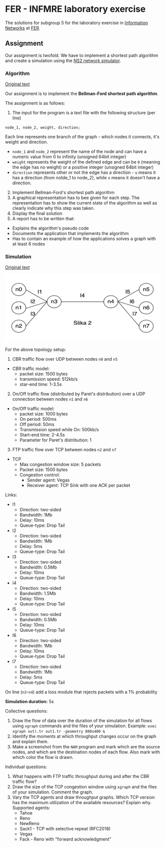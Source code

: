 # FER - INFMRE laboratory exercise

The solutions for subgroup 5 for the laboratory exercise in
[Information Networks](https://www.fer.unizg.hr/en/course/infnet) at
[FER](https://www.fer.unizg.hr/en).

## Assignment

Our assignment is twofold. We have to implement a shortest path algorithm and
create a simulation using the
[NS2 network simulator](https://www.isi.edu/nsnam/ns/).

### Algorithm

[Original text](./algorithm_assignment_text.pdf)

Our assignment is to implement the **Bellman-Ford shortest path algorithm**.

The assignment is as follows:

1. The input for the program is a text file with the following structure
  (per line)

  ```text
  node_1, node_2, weight, direction;
  ```
  Each line represents one branch of the graph - which nodes it connects, it's
  weight and direction.

  * `node_1` and `node_2` represent the name of the node and can have a numeric
  value from 0 to infinity (unsigned 64bit integer)
  * `weight` represents the weight of the defined edge and can be `0` (meaning
  the edge has no weight) or a positive integer (unsigned 64bit integer)
  * `direction` represents other or not the edge has a direction - `u` means it
  has a direction (from notde_1 to node_2), while `n` means it doesn't have a
  direction.
2. Implement Bellman-Ford's shortest path algorithm
3. A graphical representation has to bee given for each step. The representation
  has to show the current state of the algorithm as well as clearly indicate why
  this step was taken.
4. Display the final solution
5. A report has to be written that:
  * Explains the algorithm's pseudo code
  * Documents the application that implements the algorithm
  * Has to contain an example of how the applications solves a graph with at
  least 6 nodes

### Simulation

[Original text](./simulation_assignment_text.pdf)

![Assigned graph](./assigned_graph.png)

For the above topology setup:

1. CBR traffic flow over UDP between nodes `n0` and `n5`
  * CBR traffic model:
    - packet size: 1500 bytes
    - transmission speed: 512kb/s
    - star-end time: 1-3.5s
2. On/Off traffic flow (distributed by Paret's distribution) over a UDP
  connection between nodes `n1` and `n6`
  * On/Off traffic model:
    - packet size: 1000 bytes
    - On period: 500ms
    - Off period: 50ms
    - Transmission speed while On: 500kb/s
    - Start-end time: 2-4.5s
    - Parameter for Paret's distribution: 1
3. FTP traffic flow over TCP between nodes `n2` and `n7`
  * TCP
    - Max congestion window size: 5 packets
    - Packet size: 1500 bytes
    - Congestion control:
      + Sender agent: Vegas
      + Receiver agent: TCP Sink with one ACK per packet

Links:

* l1
  - Direction: two-sided
  - Bandwidth: 1Mb
  - Delay: 10ms
  - Queue-type: Drop Tail
* l2
  - Direction: two-sided
  - Bandwidth: 1Mb
  - Delay: 5ms
  - Queue-type: Drop Tail
* l3
  - Direction: two-sided
  - Bandwidth: 0.5Mb
  - Delay: 10ms
  - Queue-type: Drop Tail
* l4
  - Direction: two-sided
  - Bandwidth: 1.5Mb
  - Delay: 10ms
  - Queue-type: Drop Tail
* l5
  - Direction: two-sided
  - Bandwidth: 0.5Mb
  - Delay: 10ms
  - Queue-type: Drop Tail
* l6
  - Direction: two-sided
  - Bandwidth: 1Mb
  - Delay: 10ms
  - Queue-type: Drop Tail
* l7
  - Direction: two-sided
  - Bandwidth: 1Mb
  - Delay: 5ms
  - Queue-type: Drop Tail

On line (`n3`-`n4`) add a loss module that rejects packets with a 1% probability

**Simulation duration:** 5s

Collective questions:

1. Draw the flow of data over the duration of the simulation for all flows using
  `xgraph` commands and the files of your simulation.
  Example: `exec xgraph out).tr out1.tr -geometry 800x400 &`
2. Identify the moments at which throughput changes occur on the graph and
  explain them.
3. Make a screenshot from the `NAM` program and mark which are the source nodes,
  and which are the destination nodes of each flow. Also mark with which color
  the flow is drawn.

Individual questions:

1. What happens with FTP traffic throughput during and after the CBR traffic
  flow?
2. Draw the size of the TCP congestion window using `xgraph` and the files of
  your simulation. Comment the graph.
3. Vary the TCP agents and draw throughput graphs. Which TCP version has the
  maximum utilization of the available resources? Explain why.
  Supported agents:
    * Tahoe
    * Reno
    * NewReno
    * Sack1 - TCP with selective repeat (RFC2018)
    * Vegas
    * Fack - Reno with "forward acknowledgment"
